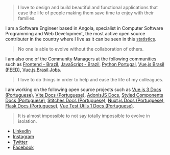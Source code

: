> I love to design and build beautiful and functional applications that ease the
life of people making them save time to enjoy with their families.

I am a Software Engineer based in Angola, specialist in Computer Software
Programming and Web Development, the most active open source contributer in the
country where I live as it can be seen in this [statistics](https://committers.top/angola_public).

> No one is able to evolve without the collaboration of others.

I am also one of the Community Managers at the following communities such as [Frontend - Brazil](https://facebook.com/groups/frontendbrazil), [JavaScript - Brazil](https://facebook.com/groups/javascriptbrazil), [Python Portugal](https://facebook.com/groups/pythonPortugal), [Vue.js Brasil (FEED)](https://facebook.com/groups/vuejsbrasilfeed), [Vue.js Brasil Jobs](https://facebook.com/groups/vuejsbrasiljobs).

> I love to do things in order to help and ease the life of my colleagues.

I am working on the following open source projects such as [Vue.js 3 Docs (Portuguese)](https://github.com/nazarepiedady/vue3-docs-pt), [Vite Docs (Portuguese)](https://github.com/nazarepiedady/vite-docs-pt), [AdonisJS Docs](https://github.com/nazarepiedady/docs.adonisjs.com), [Styled Components Docs (Portuguese)](https://github.com/nazarepiedady/styled-components-docs-pt), [Stitches Docs (Portuguese)](https://github.com/nazarepiedady/stitches-docs-pt), [Nuxt.js Docs (Portuguese)](https://github.com/nazarepiedady/nuxtjs.org), [Flask Docs (Portuguese)](https://github.com/nazarepiedady/flask-dc), [Vue Test Utils 1 Docs (Portuguese)](https://github.com/nazarepiedady/vue-test-utils).

> It is almost impossible to not say totally impossible to evolve in isolation.

- [LinkedIn](https://linkedin.com/in/nazarepiedady)
- [Instagram](https://instagram.com/nazarepiedady)
- [Twitter](https://twitter.com/nazarepiedady)
- [Facebook](https://facebook.com/nazarepiedady)
